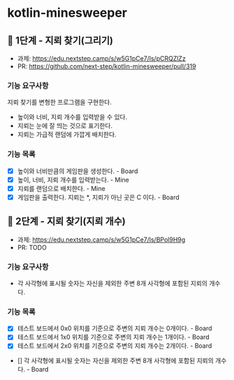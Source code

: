 # kotlin-minesweeper

## 🚀 1단계 - 지뢰 찾기(그리기)
* 과제: https://edu.nextstep.camp/s/w5G1pCe7/ls/pCRQZlZz
* PR: https://github.com/next-step/kotlin-minesweeper/pull/319

### 기능 요구사항

지뢰 찾기를 변형한 프로그램을 구현한다.

* 높이와 너비, 지뢰 개수를 입력받을 수 있다.
* 지뢰는 눈에 잘 띄는 것으로 표기한다.
* 지뢰는 가급적 랜덤에 가깝게 배치한다.

### 기능 목록
* [x] 높이와 너비만큼의 게임판을 생성한다. - Board
* [x] 높이, 너비, 지뢰 개수를 입력받는다. - Mine
* [x] 지뢰를 랜덤으로 배치한다. - Mine
* [x] 게임판을 출력한다. 지뢰는 *, 지뢰가 아닌 곳은 C 이다. - Board

## 🚀 2단계 - 지뢰 찾기(지뢰 개수)
* 과제: https://edu.nextstep.camp/s/w5G1pCe7/ls/BPol9H9g
* PR: TODO

### 기능 요구사항
* 각 사각형에 표시될 숫자는 자신을 제외한 주변 8개 사각형에 포함된 지뢰의 개수다.

### 기능 목록
* [x] 테스트 보드에서 0x0 위치를 기준으로 주변의 지뢰 개수는 0개이다. - Board
* [x] 테스트 보드에서 1x0 위치를 기준으로 주변의 지뢰 개수는 1개이다. - Board
* [x] 테스트 보드에서 2x0 위치를 기준으로 주변의 지뢰 개수는 2개이다. - Board
* [] 각 사각형에 표시될 숫자는 자신을 제외한 주변 8개 사각형에 포함된 지뢰의 개수다. - Board